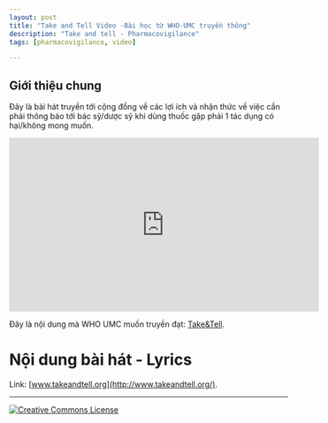 ```yaml
---
layout: post
title: "Take and Tell Video -Bài học từ WHO-UMC truyền thông"
description: "Take and tell - Pharmacovigilance"
tags: [pharmacovigilance, video]

---
```


## Giới thiệu chung  

Đây là bài hát truyền tới cộng đồng về các lợi ích và nhận thức về việc cần phải thông báo tới bác sỹ/dược sỹ khi dùng thuốc gặp phải 1 tác dụng có hại/không mong muốn.

<iframe width="560" height="315" src="https://www.youtube.com/embed/dkvaYzaZ_Uk" frameborder="0" gesture="media" allowfullscreen></iframe>


Đây là nội dung mà WHO UMC muốn truyền đạt: 
[Take&Tell](https://www.who-umc.org/safer-use-of-medicines/taketell/).  

# Nội dung bài hát  - Lyrics  

Link: [www.takeandtell.org](http://www.takeandtell.org/).   



---

<a rel="license" href="http://creativecommons.org/licenses/by-nc-sa/4.0/"><img alt="Creative Commons License" style="border-width:0" src="https://i.creativecommons.org/l/by-nc-sa/4.0/88x31.png" /></a>
<!--
<br /><span xmlns:dct="http://purl.org/dc/terms/" property="dct:title">Blog Cảnh giác Dược</span> by <a xmlns:cc="http://creativecommons.org/ns#" href="https://canhgiacduoc.github.io/" property="cc:attributionName" rel="cc:attributionURL">https://canhgiacduoc.github.io/</a> is licensed under a <a rel="license" href="http://creativecommons.org/licenses/by-nc-sa/4.0/">Creative Commons Attribution-NonCommercial-ShareAlike 4.0 International License</a>.
-->
